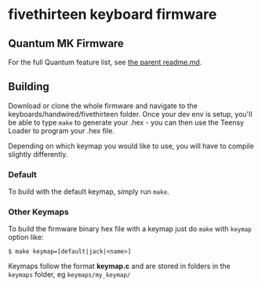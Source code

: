 fivethirteen keyboard firmware
======================

## Quantum MK Firmware

For the full Quantum feature list, see [the parent readme.md](/doc/readme.md).

## Building

Download or clone the whole firmware and navigate to the keyboards/handwired/fivethirteen folder.
Once your dev env is setup, you'll be able to type `make` to generate your .hex - you can then use
the Teensy Loader to program your .hex file.

Depending on which keymap you would like to use, you will have to compile slightly differently.

### Default

To build with the default keymap, simply run `make`.

### Other Keymaps

To build the firmware binary hex file with a keymap just do `make` with `keymap` option like:

```
$ make keymap=[default|jack|<name>]
```

Keymaps follow the format **__keymap.c__** and are stored in folders in the `keymaps` folder, eg `keymaps/my_keymap/`
